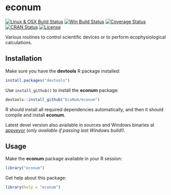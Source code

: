 # econum

[![Linux & OSX Build Status](https://travis-ci.com/EcoNum/econum.svg )](https://travis-ci.com/EcoNum/econum)
[![Win Build Status](https://ci.appveyor.com/api/projects/status/github/EcoNum/econum?branch=master&svg=true)](https://ci.appveyor.com/project/phgrosjean/econum)
[![Coverage Status](https://img.shields.io/codecov/c/github/EcoNum/econum/master.svg)
](https://codecov.io/github/EcoNum/econum?branch=master)
[![CRAN Status](https://www.r-pkg.org/badges/version/econum)](https://cran.r-project.org/package=econum)
[![License](https://img.shields.io/badge/license-MIT-blue.svg)](https://www.gnu.org/licenses/MIT)

Various routines to control scientific devices or to perform ecophysiological calculations.

## Installation

Make sure you have the **devtools** R package installed:

```r
install.packages("devtools")
```

Use `install_github()` to install the **econum** package:

```r
devtools::install_github("EcoNum/econum")
```
    
R should install all required dependencies automatically, and then it should compile and install **econum**.

Latest devel version also available in sources and Windows binaries at [appveyor](https://ci.appveyor.com/project/phgrosjean/en-test/build/artifacts) _(only available if passing last Windows build!)_.



## Usage

Make the **econum** package available in your R session:

```r
library("econum")
```
    
Get help about this package:

```r
library(help = "econum")
```
